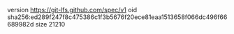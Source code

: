 version https://git-lfs.github.com/spec/v1
oid sha256:ed289f247f8c475386c1f3b5676f20ece81eaa1513658f066dc496f66689982d
size 21210
